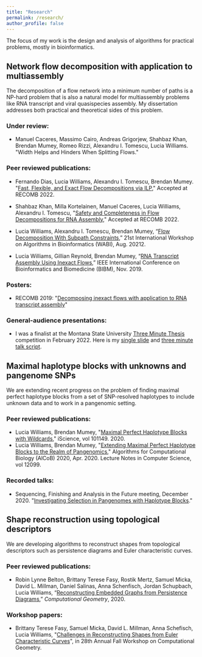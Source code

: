 ```yaml
---
title: "Research"
permalink: /research/
author_profile: false
---
```

The focus of my work is the design and analysis of algorithms for practical
problems, mostly in bioinformatics.

## Network flow decomposition with application to multiassembly
The decomposition of a flow network into a minimum number of paths is a NP-hard problem
that is also a natural model for multiassembly problems like RNA transcript and viral
quasispecies assembly. My dissertation addresses both practical and theoretical
sides of this problem.

### Under review:

* Manuel Caceres, Massimo Cairo, Andreas Grigorjew, Shahbaz Khan, Brendan Mumey, Romeo Rizzi, Alexandru I. Tomescu, Lucia Williams.
"Width Helps and Hinders When Splitting Flows."

### Peer reviewed publications:
* Fernando Dias, Lucia Williams, Alexandru I. Tomescu, Brendan Mumey.
"[Fast, Flexible, and Exact Flow Decompositions via ILP](ilp.pdf),"
Accepted at RECOMB 2022.

* Shahbaz Khan,  Milla Kortelainen, Manuel Caceres, Lucia Williams, Alexandru I. Tomescu,
"[Safety and Completeness in Flow Decompositions for RNA Assembly](safety.pdf),"
Accepted at RECOMB 2022.

* Lucia Williams, Alexandru I. Tomescu, Brendan Mumey,
“[Flow Decomposition With Subpath Constraints](subpath_constraints.pdf),”
21st International Workshop on Algorithms in Bioinformatics (WABI),
Aug. 20212.

* Lucia Williams, Gillian Reynold, Brendan Mumey,
“[RNA Transcript Assembly Using Inexact Flows](inexact_flows.pdf),”
IEEE International Conference on Bioinformatics and Biomedicine (BIBM),
Nov. 2019.

### Posters:
* RECOMB 2019: "[Decomposing inexact flows with application to RNA transcript assembly](inexact_flows_poster.pdf)"

### General-audience presentations:
* I was a finalist  at the Montana State University [Three Minute Thesis](https://threeminutethesis.uq.edu.au/higher-degrees-researchstart-your-3mt-journey-here) competition in February 2022.
Here is my [single slide](slide.pdf) and [three minute talk script](script.pdf).


## Maximal haplotype blocks with unknowns and pangenome SNPs
We are extending recent progress on the problem of finding maximal perfect
haplotype blocks from a set of SNP-resolved haplotypes to include unknown data
and to work in a pangenomic setting.

### Peer reviewed publications:
* Lucia Williams, Brendan Mumey, "[Maximal Perfect Haplotype Blocks with Wildcards](wildcard_haplotype_blocks.pdf),"
iScience, vol 101149. 2020.
* Lucia Williams, Brendan Mumey, "[Extending Maximal Perfect Haplotype Blocks
to the Realm of Pangenomics](pangenome_haplotype_blocks.pdf)," Algorithms for Computational Biology (AlCoB)
2020, Apr. 2020. Lecture Notes in Computer Science, vol 12099.

### Recorded talks:
* Sequencing, Finishing and Analysis in the Future meeting, December 2020.
	"[Investigating Selection in Pangenomes with Haplotype Blocks](https://youtu.be/A8NKUs8oVI4)."

## Shape reconstruction using topological descriptors
We are developing algorithms to reconstruct shapes from topological descriptors such as persistence diagrams
and Euler characteristic curves.

### Peer reviewed publications:
* Robin Lynne Belton, Brittany Terese Fasy, Rostik Mertz, Samuel Micka, David L. Millman, Daniel Salinas,
Anna Schenfisch, Jordan Schupbach, Lucia Williams,
“[Reconstructing Embedded Graphs from Persistence Diagrams](reconstruction.pdf),”
*Computational Geometry*, 2020.

### Workshop papers:
* Brittany Terese Fasy, Samuel Micka, David L. Millman, Anna Schefisch, Lucia Williams,
"[Challenges in Reconstructing Shapes from Euler Characteristic Curves](ecc.pdf)",
in 28th Annual Fall Workshop on Computational Geometry.

